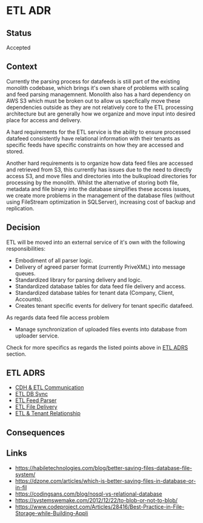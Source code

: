 # ETL ADR


## Status

Accepted

## Context

Currently the parsing process for datafeeds is still part of the existing monolith codebase, which brings it's own share of problems with scaling and feed parsing managemnent. Monolith also has a hard dependency on AWS S3 which must be broken out to allow us specfically move these dependencies outside as they are not relatively core to the ETL processing architecture but are generally how we organize and move input into desired place for access and delivery. 

A hard requirements for the ETL service is the ability to ensure processed datafeed consistently have relational information with their tenants as specific feeds
have specific constraints on how they are accessed and stored.

Another hard requirements is to organize how data feed files are accessed and retrieved from S3, this currently has issues due to the need to directly access S3, and move files and directories into the bulkupload directories for processing by the monolith. Whilst the alternative of storing both file, metadata and file binary into the database simplifies these access issues, we create more problems in the management of the database files (without using FileStream optimization in SQLServer), increasing cost of backup and replication. 

## Decision

ETL will be moved into an external service of it's own with the following responsibilities:

- Embodiment of all parser logic.
- Delivery of agreed parser format (currently PriveXML) into message queues.
- Standardized library for parsing delivery and logic.
- Standardized database tables for data feed file delivery and access.
- Standardized database tables for tenant data (Company, Client, Accounts).
- Creates tenant specific events for delivery for tenant specific datafeed.

As regards data feed file access problem

- Manage synchronization of uploaded files events into database from uploader service.


Check for more specifics as regards the listed points above in [ETL ADRS](#etl-adrs) section.

## ETL ADRS

- [CDH & ETL Communication](./etl_cdh_communication.md)
- [ETL DB Sync](./etl_db_synchronization.md)
- [ETL Feed Parser](./etl_feed_parser.md)
- [ETL File Delivery](./etl_file_delivery.md)
- [ETL & Tenant Relationship](./etl_tenancy_relationship.md)

## Consequences


## Links

- https://habiletechnologies.com/blog/better-saving-files-database-file-system/
- https://dzone.com/articles/which-is-better-saving-files-in-database-or-in-fil
- https://codingsans.com/blog/nosql-vs-relational-database
- https://systemswemake.com/2012/12/22/to-blob-or-not-to-blob/
- https://www.codeproject.com/Articles/28416/Best-Practice-in-File-Storage-while-Building-Appli


